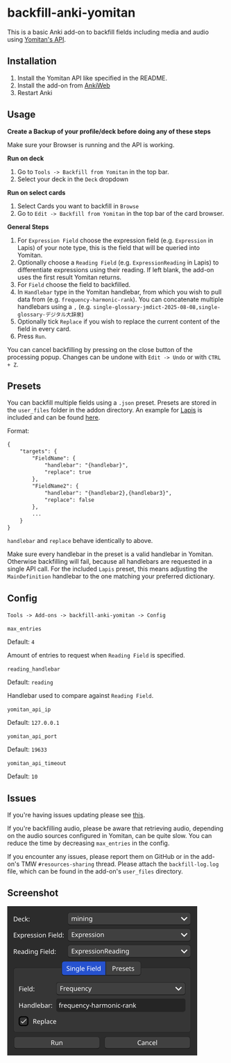 # backfill-anki-yomitan

This is a basic Anki add-on to backfill fields including media and audio using [Yomitan's API](https://github.com/Kuuuube/yomitan-api).
## Installation
1. Install the Yomitan API like specified in the README.
2. Install the add-on from [AnkiWeb](https://ankiweb.net/shared/info/1184164376)
3. Restart Anki

## Usage
**Create a Backup of your profile/deck before doing any of these steps**

Make sure your Browser is running and the API is working.

**Run on deck**
1. Go to `Tools -> Backfill from Yomitan` in the top bar.
2. Select your deck in the `Deck` dropdown

**Run on select cards**
1. Select Cards you want to backfill in `Browse`
2. Go to `Edit -> Backfill from Yomitan` in the top bar of the card browser.

**General Steps**
1. For `Expression Field` choose the expression field (e.g. `Expression` in Lapis) of your note type, this is the field that will be queried into Yomitan.
2. Optionally choose a `Reading Field` (e.g. `ExpressionReading` in Lapis) to differentiate expressions using their reading. If left blank, the add-on uses the first result Yomitan returns.
3. For `Field` choose the field to backfilled.
4. In `Handlebar` type in the Yomitan handlebar, from which you wish to pull data from (e.g. `frequency-harmonic-rank`). You can concatenate multiple handlebars using a `,` (e.g. `single-glossary-jmdict-2025-08-08,single-glossary-デジタル大辞泉`)
5. Optionally tick `Replace` if you wish to replace the current content of the field in every card.
6. Press `Run`.

You can cancel backfilling by pressing on the close button of the processing popup. Changes can be undone with `Edit -> Undo` or with `CTRL + Z`.

## Presets
You can backfill multiple fields using a `.json` preset. Presets are stored in the `user_files` folder in the addon directory. An example for [Lapis](https://github.com/donkuri/lapis?tab=readme-ov-file#how-to-use-lapis) is included and can be found [here](https://github.com/Manhhao/backfill-anki-yomitan/tree/main/user_files/lapis.json).

Format:
```
{
    "targets": {
        "FieldName": {
            "handlebar": "{handlebar}",
            "replace": true
        },
        "FieldName2": {
            "handlebar": "{handlebar2},{handlebar3}",
            "replace": false
        },
        ...
    }
}
```
`handlebar` and `replace` behave identically to above.

Make sure every handlebar in the preset is a valid handlebar in Yomitan. Otherwise backfilling will fail, because all handlebars are requested in a single API call. For the included `Lapis` preset, this means adjusting the `MainDefinition` handlebar to the one matching your preferred dictionary.

## Config

`Tools -> Add-ons -> backfill-anki-yomitan -> Config`

`max_entries`

Default: `4`

Amount of entries to request when `Reading Field` is specified.

`reading_handlebar`

Default: `reading`

Handlebar used to compare against `Reading Field`.

`yomitan_api_ip`

Default: `127.0.0.1`

`yomitan_api_port`

Default: `19633`

`yomitan_api_timeout`

Default: `10`

## Issues
If you're having issues updating please see [this](https://github.com/Manhhao/backfill-anki-yomitan/issues/16).

If you're backfilling audio, please be aware that retrieving audio, depending on the audio sources configured in Yomitan, can be quite slow. You can reduce the time by decreasing `max_entries` in the config.

If you encounter any issues, please report them on GitHub or in the add-on's TMW `#resources-sharing` thread. Please attach the `backfill-log.log` file, which can be found in the add-on's `user_files` directory.

## Screenshot
![screenshot](https://github.com/Manhhao/backfill-anki-yomitan/blob/main/screenshot/image.png?raw=true)